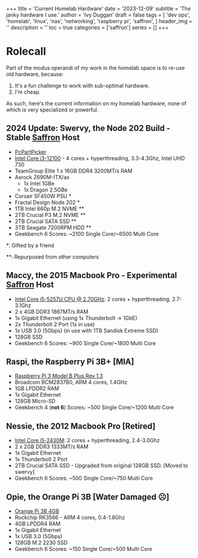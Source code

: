 +++
title = 'Current Homelab Hardware'
date = '2023-12-09'
subtitle = 'The janky hardware I use.'
author = 'Ivy Duggan'
draft = false
tags = [
    'dev ops',
    'homelab',
    'linux',
    'nas',
    'networking',
    'raspberry pi',
    'saffron',
]
header_img = ''
description = ''
toc = true
categories = ['saffron']
series = []
+++

# Rolecall

Part of the modus operandi of my work in the homelab space is to re-use old hardware, because:

1. It's a fun challenge to work with sub-optimal hardware.
1. I'm cheap.

As such, here's the current information on my homelab hardware, none of which is very specialized or powerful.

## 2024 Update: Swervy, the Node 202 Build - Stable [Saffron](https://github.com/ivylikethevine/saffron) Host

- [PcPartPicker](https://pcpartpicker.com/list/kF8HQP)
- [Intel Core i3-12100](https://www.intel.com/content/www/us/en/products/sku/134584/intel-core-i312100-processor-12m-cache-up-to-4-30-ghz/specifications.html) - 4 cores + hyperthreading, 3.3-4.3Ghz, Intel UHD 730
- TeamGroup Elite 1 x 16GB DDR4 3200MT/s RAM
- Asrock Z690M-ITX/ax
  - 1x Intel 1GBe
  - 1x Dragon 2.5GBe
- Corsair SF450W PSU *
- Fractal Design Node 202 *
- 1TB Intel 660p M.2 NVME **
- 2TB Crucial P3 M.2 NVME **
- 2TB Crucial SATA SSD **
- 3TB Seagate 7200RPM HDD **
- Geekbench 6 Scores: ~2100 Single Core/~6500 Multi Core

*: Gifted by a friend

**: Repurposed from other computers

## Maccy, the 2015 Macbook Pro - Experimental [Saffron](https://github.com/ivylikethevine/saffron) Host

- [Intel Core i5-5257U CPU @ 2.70GHz](https://www.intel.com/content/www/us/en/products/sku/53450/intel-core-i52430m-processor-3m-cache-up-to-3-00-ghz/specifications.html): 2 cores + hyperthreading, 2.7-3.1Ghz
- 2 x 4GB DDR3 1867MT/s RAM
- 1x Gigabit Ethernet (using 1x Thunderbolt -> 1GbE)
- 2x Thunderbolt 2 Port (1x in use)
- 1x USB 3.0 (5Gbps) (in use with 1TB Sandisk Extreme SSD)
- 128GB SSD
- Geekbench 6 Scores: ~900 Single Core/~1800 Multi Core

## Raspi, the Raspberry Pi 3B+ [MIA]

- [Raspberry Pi 3 Model B Plus Rev 1.3](https://www.raspberrypi.com/products/raspberry-pi-3-model-b-plus/)
- Broadcom BCM2837B0, ARM 4 cores, 1.4GHz
- 1GB LPDDR2 RAM
- 1x Gigabit Ethernet
- 128GB Micro-SD
- Geekbench 4 (**not 6**) Scores: ~500 Single Core/~1200 Multi Core

## Nessie, the 2012 Macbook Pro [Retired]

- [Intel Core i5-2430M](https://www.intel.com/content/www/us/en/products/sku/53450/intel-core-i52430m-processor-3m-cache-up-to-3-00-ghz/specifications.html): 2 cores + hyperthreading, 2.4-3.0Ghz
- 2 x 2GB DDR3 1333MT/s RAM
- 1x Gigabit Ethernet
- 1x Thunderbolt 2 Port
- 2TB Crucial SATA SSD - Upgraded from original 128GB SSD. [Moved to swervy]
- Geekbench 6 Scores: ~500 Single Core/~750 Multi Core

## Opie, the Orange Pi 3B [Water Damaged &#9785;]

- [Orange Pi 3B 4GB](http://www.orangepi.org/html/hardWare/computerAndMicrocontrollers/details/Orange-Pi-3B.html)
- Rockchip RK3566 - ARM 4 cores, 0.4-1.8Ghz
- 4GB LPDDR4 RAM
- 1x Gigabit Ethernet
- 1x USB 3.0 (5Gbps)
- 128GB M.2 2230 SSD
- Geekbench 6 Scores: ~150 Single Core/~500 Multi Core
